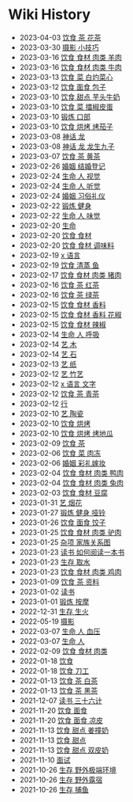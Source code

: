 # Wiki History

- 2023-04-03        [饮食 茶 花茶](/0151_饮食_茶_花茶)
- 2023-03-30        [摄影 小技巧](/0150_摄影_小技巧)
- 2023-03-16        [饮食 食材 肉类 羊肉](/0148_饮食_食材_肉类_羊肉)
- 2023-03-16        [饮食 食材 肉类 牛肉](/0149_饮食_食材_肉类_牛肉)
- 2023-03-13        [饮食 菜 白灼菜心](/0147_饮食_菜_白灼菜心)
- 2023-03-12        [饮食 面食 包子](/0146_饮食_面食_包子)
- 2023-03-10        [饮食 甜点 芋头牛奶](/0144_饮食_甜点_芋头牛奶)
- 2023-03-10        [饮食 菜 擂椒皮蛋](/0145_饮食_菜_擂椒皮蛋)
- 2023-03-10        [锻炼 口部](/0142_锻炼_口部)
- 2023-03-10        [饮食 烘烤 烤茄子](/0143_饮食_烘烤_烤茄子)
- 2023-03-08        [神话 龙](/0140_神话_龙)
- 2023-03-08        [神话 龙 龙生九子](/0141_神话_龙_龙生九子)
- 2023-03-07        [饮食 茶 黄茶](/0139_饮食_茶_黄茶)
- 2023-02-26        [婚姻 结婚登记](/0138_婚姻_结婚登记)
- 2023-02-24        [生命 人 视觉](/0135_生命_人_视觉)
- 2023-02-24        [生命 人 听觉](/0136_生命_人_听觉)
- 2023-02-24        [婚姻 习俗礼仪](/0137_婚姻_习俗礼仪)
- 2023-02-22        [锻炼 健身](/0134_锻炼_健身)
- 2023-02-22        [生命 人 味觉](/0133_生命_人_味觉)
- 2023-02-20        [生命](/0130_生命)
- 2023-02-20        [饮食 食材](/0131_饮食_食材)
- 2023-02-20        [饮食 食材 调味料](/0132_饮食_食材_调味料)
- 2023-02-19        [x 语言](/0129_x_语言)
- 2023-02-19        [饮食 清蒸 鱼](/0128_饮食_清蒸_鱼)
- 2023-02-17        [饮食 食材 肉类 猪肉](/0127_饮食_食材_肉类_猪肉)
- 2023-02-16        [饮食 茶 红茶](/0126_饮食_茶_红茶)
- 2023-02-16        [饮食 茶 绿茶](/0125_饮食_茶_绿茶)
- 2023-02-15        [饮食 食材 香料](/0122_饮食_食材_香料)
- 2023-02-15        [饮食 食材 香料 花椒](/0123_饮食_食材_香料_花椒)
- 2023-02-15        [饮食 食材 辣椒](/0124_饮食_食材_辣椒)
- 2023-02-14        [生命 人 呼吸](/0119_生命_人_呼吸)
- 2023-02-14        [艺 木](/0120_艺_木)
- 2023-02-14        [艺 石](/0121_艺_石)
- 2023-02-13        [艺 纸](/0118_艺_纸)
- 2023-02-12        [艺 竹艺](/0116_艺_竹艺)
- 2023-02-12        [x 语言 文字](/0114_x_语言_文字)
- 2023-02-12        [饮食 茶 青茶](/0117_饮食_茶_青茶)
- 2023-02-12        [行](/0115_行)
- 2023-02-10        [艺 陶瓷](/0111_艺_陶瓷)
- 2023-02-10        [饮食 烘烤](/0113_饮食_烘烤)
- 2023-02-10        [饮食 烘烤 烤地瓜](/0112_饮食_烘烤_烤地瓜)
- 2023-02-09        [饮食 茶](/0110_饮食_茶)
- 2023-02-06        [饮食 菜 肉冻](/0109_饮食_菜_肉冻)
- 2023-02-06        [婚姻 彩礼嫁妆](/0108_婚姻_彩礼嫁妆)
- 2023-02-04        [饮食 食材 肉类 鸭肉](/0107_饮食_食材_肉类_鸭肉)
- 2023-02-04        [饮食 食材 肉类 兔肉](/0106_饮食_食材_肉类_兔肉)
- 2023-02-03        [饮食 食材 豆腐](/0105_饮食_食材_豆腐)
- 2023-01-31        [艺 烟花](/0104_艺_烟花)
- 2023-01-27        [锻炼 健身 哑铃](/0103_锻炼_健身_哑铃)
- 2023-01-26        [饮食 面食 饺子](/0102_饮食_面食_饺子)
- 2023-01-25        [饮食 食材 肉类 驴肉](/0101_饮食_食材_肉类_驴肉)
- 2023-01-25        [杂项 家族关系图](/0100_杂项_家族关系图)
- 2023-01-23        [读书 如何阅读一本书](/0099_读书_如何阅读一本书)
- 2023-01-23        [生存 取水](/0098_生存_取水)
- 2023-01-23        [饮食 食材 肉类 鸡肉](/0097_饮食_食材_肉类_鸡肉)
- 2023-01-09        [饮食 茶 资料](/0096_饮食_茶_资料)
- 2023-01-02        [读书](/0095_读书)
- 2023-01-01        [锻炼 按摩](/0094_锻炼_按摩)
- 2022-12-31        [生存 生火](/0093_生存_生火)
- 2022-05-19        [摄影](/0089_摄影)
- 2022-03-07        [生命 人 血压](/0088_生命_人_血压)
- 2022-03-07        [生命 人](/0087_生命_人)
- 2022-02-09        [饮食 食材 肉类](/0086_饮食_食材_肉类)
- 2022-01-18        [饮食](/0084_饮食)
- 2022-01-18        [饮食 刀工](/0085_饮食_刀工)
- 2022-01-13        [饮食 茶 白茶](/0083_饮食_茶_白茶)
- 2022-01-13        [饮食 茶 黑茶](/0082_饮食_茶_黑茶)
- 2021-12-07        [读书 三十六计](/0081_读书_三十六计)
- 2021-11-20        [饮食 面食](/0079_饮食_面食)
- 2021-11-20        [饮食 面食 凉皮](/0080_饮食_面食_凉皮)
- 2021-11-13        [饮食 甜点 姜撞奶](/0078_饮食_甜点_姜撞奶)
- 2021-11-13        [饮食 甜点](/0076_饮食_甜点)
- 2021-11-13        [饮食 甜点 双皮奶](/0077_饮食_甜点_双皮奶)
- 2021-11-10        [面试](/0075_面试)
- 2021-10-26        [生存 野外极端环境](/0072_生存_野外极端环境)
- 2021-10-26        [生存 野外露宿](/0074_生存_野外露宿)
- 2021-10-26        [生存 捕鱼](/0073_生存_捕鱼)
